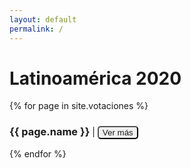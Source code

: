 ```yaml
---
layout: default
permalink: /
---
```


<h1>Latinoamérica 2020
</h1>

<div>
    {% for page in site.votaciones %}
    <div>
        <h3 style="display: inline-block">
            {{ page.name }}
        </h3> |
        <button style="border-radius: 5px">
            <a href="{{ page.url }}"
                style="text-decoration: none;">
                Ver más
            </a>
        </button>
    </div>
    {% endfor %}
</div>
